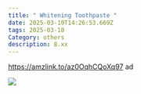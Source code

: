```yaml
---
title: " Whitening Toothpaste "
date: 2025-03-10T14:26:53.669Z
tags: 2025-03-10
Category: others
description: 8.xx
---
```

https://amzlink.to/az0OqhCQoXq97  ad <!--StartFragment-->

![](https://m.media-amazon.com/images/I/610n+-McuRL._SL1000_.jpg)

<!--EndFragment-->